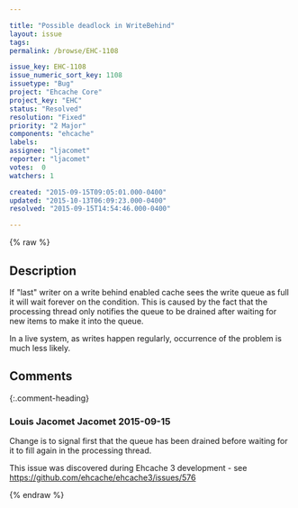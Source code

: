 ```yaml
---

title: "Possible deadlock in WriteBehind"
layout: issue
tags: 
permalink: /browse/EHC-1108

issue_key: EHC-1108
issue_numeric_sort_key: 1108
issuetype: "Bug"
project: "Ehcache Core"
project_key: "EHC"
status: "Resolved"
resolution: "Fixed"
priority: "2 Major"
components: "ehcache"
labels: 
assignee: "ljacomet"
reporter: "ljacomet"
votes:  0
watchers: 1

created: "2015-09-15T09:05:01.000-0400"
updated: "2015-10-13T06:09:23.000-0400"
resolved: "2015-09-15T14:54:46.000-0400"

---
```




{% raw %}



## Description

<div markdown="1" class="description">

If "last" writer on a write behind enabled cache sees the write queue as full it will wait forever on the condition.
This is caused by the fact that the processing thread only notifies the queue to be drained after waiting for new items to make it into the queue.

In a live system, as writes happen regularly, occurrence of the problem is much less likely.

</div>

## Comments


{:.comment-heading}
### **Louis Jacomet Jacomet** <span class="date">2015-09-15</span>

<div markdown="1" class="comment">

Change is to signal first that the queue has been drained before waiting for it to fill again in the processing thread.

This issue was discovered during Ehcache 3 development - see https://github.com/ehcache/ehcache3/issues/576

</div>



{% endraw %}
